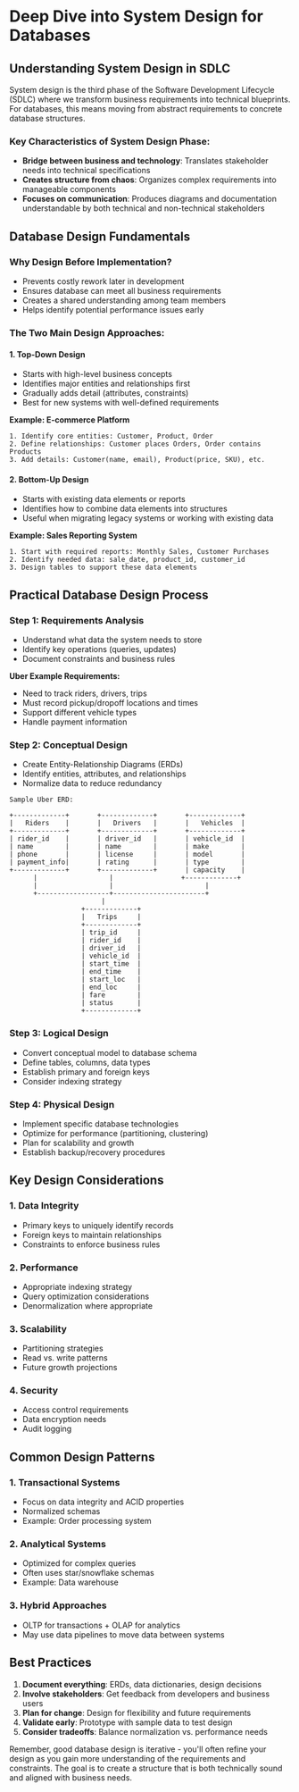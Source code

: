 # Deep Dive into System Design for Databases

## Understanding System Design in SDLC

System design is the third phase of the Software Development Lifecycle (SDLC) where we transform business requirements into technical blueprints. For databases, this means moving from abstract requirements to concrete database structures.

### Key Characteristics of System Design Phase:
- **Bridge between business and technology**: Translates stakeholder needs into technical specifications
- **Creates structure from chaos**: Organizes complex requirements into manageable components
- **Focuses on communication**: Produces diagrams and documentation understandable by both technical and non-technical stakeholders

## Database Design Fundamentals

### Why Design Before Implementation?
- Prevents costly rework later in development
- Ensures database can meet all business requirements
- Creates a shared understanding among team members
- Helps identify potential performance issues early

### The Two Main Design Approaches:

#### 1. Top-Down Design
- Starts with high-level business concepts
- Identifies major entities and relationships first
- Gradually adds detail (attributes, constraints)
- Best for new systems with well-defined requirements

**Example: E-commerce Platform**
```
1. Identify core entities: Customer, Product, Order
2. Define relationships: Customer places Orders, Order contains Products
3. Add details: Customer(name, email), Product(price, SKU), etc.
```

#### 2. Bottom-Up Design
- Starts with existing data elements or reports
- Identifies how to combine data elements into structures
- Useful when migrating legacy systems or working with existing data

**Example: Sales Reporting System**
```
1. Start with required reports: Monthly Sales, Customer Purchases
2. Identify needed data: sale_date, product_id, customer_id
3. Design tables to support these data elements
```

## Practical Database Design Process

### Step 1: Requirements Analysis
- Understand what data the system needs to store
- Identify key operations (queries, updates)
- Document constraints and business rules

**Uber Example Requirements:**
- Need to track riders, drivers, trips
- Must record pickup/dropoff locations and times
- Support different vehicle types
- Handle payment information

### Step 2: Conceptual Design
- Create Entity-Relationship Diagrams (ERDs)
- Identify entities, attributes, and relationships
- Normalize data to reduce redundancy

```
Sample Uber ERD:

+-------------+       +-------------+       +-------------+
|   Riders    |       |   Drivers   |       |   Vehicles  |
+-------------+       +-------------+       +-------------+
| rider_id    |       | driver_id   |       | vehicle_id  |
| name        |       | name        |       | make        |
| phone       |       | license     |       | model       |
| payment_info|       | rating      |       | type        |
+-------------+       +-------------+       | capacity    |
      |                  |                 +-------------+
      |                  |                       |
      +------------------+-----------------------+
                       |
                  +-------------+
                  |   Trips     |
                  +-------------+
                  | trip_id     |
                  | rider_id    |
                  | driver_id   |
                  | vehicle_id  |
                  | start_time  |
                  | end_time    |
                  | start_loc   |
                  | end_loc     |
                  | fare        |
                  | status      |
                  +-------------+
```

### Step 3: Logical Design
- Convert conceptual model to database schema
- Define tables, columns, data types
- Establish primary and foreign keys
- Consider indexing strategy

### Step 4: Physical Design
- Implement specific database technologies
- Optimize for performance (partitioning, clustering)
- Plan for scalability and growth
- Establish backup/recovery procedures

## Key Design Considerations

### 1. Data Integrity
- Primary keys to uniquely identify records
- Foreign keys to maintain relationships
- Constraints to enforce business rules

### 2. Performance
- Appropriate indexing strategy
- Query optimization considerations
- Denormalization where appropriate

### 3. Scalability
- Partitioning strategies
- Read vs. write patterns
- Future growth projections

### 4. Security
- Access control requirements
- Data encryption needs
- Audit logging

## Common Design Patterns

### 1. Transactional Systems
- Focus on data integrity and ACID properties
- Normalized schemas
- Example: Order processing system

### 2. Analytical Systems
- Optimized for complex queries
- Often uses star/snowflake schemas
- Example: Data warehouse

### 3. Hybrid Approaches
- OLTP for transactions + OLAP for analytics
- May use data pipelines to move data between systems

## Best Practices

1. **Document everything**: ERDs, data dictionaries, design decisions
2. **Involve stakeholders**: Get feedback from developers and business users
3. **Plan for change**: Design for flexibility and future requirements
4. **Validate early**: Prototype with sample data to test design
5. **Consider tradeoffs**: Balance normalization vs. performance needs

Remember, good database design is iterative - you'll often refine your design as you gain more understanding of the requirements and constraints. The goal is to create a structure that is both technically sound and aligned with business needs.